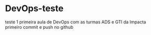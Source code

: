 # DevOps-teste
teste 1
primeira aula de DevOps com as turmas ADS e GTI da Impacta
primeiro commit e push no github